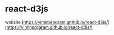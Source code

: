 # react-d3js

website [https://yiminprogram.github.io/react-d3js/](https://yiminprogram.github.io/react-d3js/)
